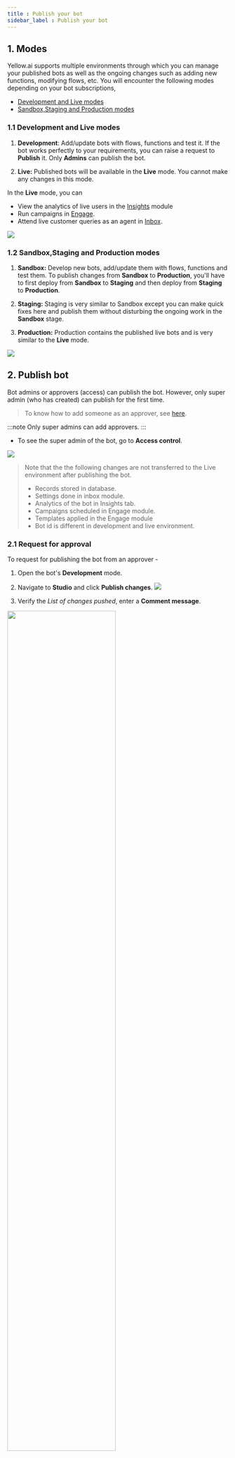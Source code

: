 ```yaml
---
title : Publish your bot
sidebar_label : Publish your bot
---
```


## 1. Modes

Yellow.ai supports multiple environments through which you can manage your published bots as well as the ongoing changes such as adding new functions, modifying flows, etc. You will encounter the following modes depending on your bot subscriptions,

* [Development and Live modes](#11-development-and-live-modes)
* [Sandbox,Staging and Production modes](#12-sandboxstaging-and-production-modes)

### <a name="development"></a>1.1 Development and Live modes


1. **Development**: Add/update bots with flows, functions and test it. If the bot works perfectly to your requirements, you can raise a request to **Publish** it. Only **Admins** can publish the bot. 

2. **Live:** Published bots will be available in the **Live** mode. You cannot make any changes in this mode. 

In the **Live** mode, you can 

* View the analytics of live users in the [Insights](https://docs.yellow.ai/docs/platform_concepts/growth/overview/) module
* Run campaigns in [Engage](https://docs.yellow.ai/docs/platform_concepts/engagement/engage). 
* Attend live customer queries as an agent in [Inbox](https://docs.yellow.ai/docs/platform_concepts/inbox/).

![](https://i.imgur.com/4PLfGcE.png)




### <a name="staging"></a>1.2 Sandbox,Staging and Production modes 

1. **Sandbox:** Develop new bots, add/update them with flows, functions and test them. To publish changes from **Sandbox** to **Production**, you'll have to first deploy from **Sandbox** to **Staging** and then deploy from **Staging** to **Production**.

2. **Staging:** Staging is very similar to Sandbox except you can make quick fixes here and publish them without disturbing the ongoing work in the **Sandbox** stage.

3. **Production:** Production contains the published live bots and is very similar to the **Live** mode.

![](https://i.imgur.com/WI0YLmE.png)

## 2. Publish bot


Bot admins or approvers (access) can publish the bot. However, only super admin (who has created) can publish for the first time.

> To know how to add someone as an approver, see [here](https://docs.yellow.ai/docs/platform_concepts/Getting%20Started/add-bot-collaborators/). 

:::note 
Only super admins can add approvers.
:::

* To see the super admin of the bot, go to **Access control**.


![](https://i.imgur.com/gd7yn1Q.png)

> Note that the the following changes are not transferred to the Live environment after publishing the bot.
> * Records stored in database.
> * Settings done in inbox module.
> * Analytics of the bot in Insights tab.
> * Campaigns scheduled in Engage module.
> * Templates applied in the Engage module
> * Bot id is different in development and live environment.



### 2.1 Request for approval

To request for publishing the bot from an approver -

1. Open the bot's **Development** mode.
2. Navigate to **Studio** and click **Publish changes**. 
![](https://i.imgur.com/KpPExXP.jpg)

3. Verify the *List of changes pushed*, enter a **Comment message**.
<img src="https://i.imgur.com/Vw2K047.png" width="70%"/>

4. Click **Publish**. You will see the *Publish approval awaited* status until the bot is published.


<img src="https://i.imgur.com/KP1Z06P.jpg"/>




### 2.2 Approve request & publish bot

When someone raises a publish request, the super admin and approvers will receive an email with subject line *Approval needed to publish Assistant : <YOUR_BOT_NAME>*

Before approving
* Make sure the bot is working as expected in the development environment. You can test all the functionalities before approving.
* The bot is trained with correct intents.

To publish the bot follow these steps -

:::note
If you see the publish button is disabled and it says that bot is in read-only mode, make sure all the previous publish requests are approved and published.
:::

When someone raises a publish request, the super admin and approvers will receive an email with subject line *Approval needed to publish Assistant : <YOUR_BOT_NAME>*

1. Open the email and click on **Check publish request**. It will redirect you to the bot approval page.
![](https://i.imgur.com/2P0Muuy.png)

2. Click in the Profile drop-down > **Take actions**, and navigate to the **Bot approval** tab
![](https://i.imgur.com/fWqYPzH.png)

3. Click **Approve**.

4. Verify all the items mentioned in the checklist and select each checkbox post completing.
<img src="https://i.imgur.com/FT5KrCR.png" width="70%"/>

5. Click **Approvre** to confirm approval.


When the bot is published successfully, the admins and approvers of the bot receive an email with the subject line *Assistant : <BOT_NAME> has been approved* with the name of the user who published it.
![](https://i.imgur.com/tcdvurC.png)

## 2.3 Selective Publish

Selective publish lets you publish certain flows of your bot instead of your entire bot. 

**Benefits**

* You can release a part of your bot and start seeing results while working on the other flows.
* You can make quick bug fixes or copy changes after your first release without disturbing the ongoing work.
* Proactively plan your work based on the feedback received for the currently published flows.

To access this feature,

1. Click **Publish changes** button on the top and select **Publish selected flows**.

![](https://i.imgur.com/feRhJWR.png)

2. Choose the flows to be published, select the approvers, and post a comment on what the publish does. Click **Publish** to publish the bot.

![](https://i.imgur.com/9wX1vRD.png)

:::info
For bots with **Sandbox**, **Staging** and **Production** modes, **Selective Publish** will be available only if the bot is published from **Staging** to **Production** 
:::

## 2.4 Revert 

Published bots can be reverted as well. This feature comes handy if the published bot has bugs.

1. Click **Revert** on the top.

![](https://i.imgur.com/q37ebzW.png)

2. Select the bot to be reverted and click **Revert** in the following dialog box.

![](https://i.imgur.com/T1Ixoqp.png)


:::info
1. **Revert** action is possible only in **Live** environments.
2. Only admins can use the **Revert** option.
:::

